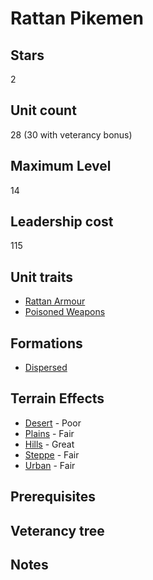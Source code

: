 # Rattan Pikemen

## Stars
2

## Unit count
28 (30 with veterancy bonus)

## Maximum Level
14

## Leadership cost
115

## Unit traits
* [Rattan Armour](../../unit-traits/rattan-armour.md)
* [Poisoned Weapons](../../unit-traits/poisoned-weapons.md)

## Formations
* [Dispersed](../../formations/dispersed.md)

## Terrain Effects
* [Desert](../../terrain-effects/desert) - Poor
* [Plains](../../terrain-effects/) - Fair
* [Hills](../../terrain-effects/) - Great
* [Steppe](../../terrain-effects/) - Fair
* [Urban](../../terrain-effects/) - Fair

## Prerequisites

## Veterancy tree

## Notes
